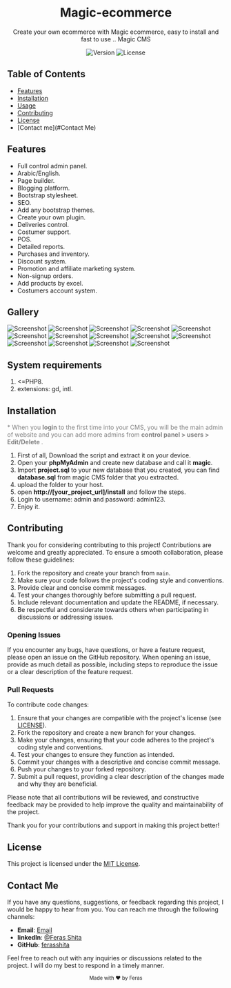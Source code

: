 <!-- Project Title -->
<h1 align="center">Magic-ecommerce</h1>

<!-- Project Description -->
<p align="center">
Create your own ecommerce with Magic ecommerce, easy to install and fast to use .. Magic CMS
</p>

<!-- Badges (Optional) -->
<p align="center">
  <img src="https://img.shields.io/badge/version-v1.0-blue.svg" alt="Version">
  <img src="https://img.shields.io/badge/license-MIT-green.svg" alt="License">
</p>

<!-- Table of Contents -->
## Table of Contents
- [Features](#features)
- [Installation](#installation)
- [Usage](#usage)
- [Contributing](#contributing)
- [License](#license)
- [Contact me](#Contact Me)

<!-- Features -->
## Features
- Full control admin panel.
- Arabic/English.
- Page builder.
- Blogging platform.
- Bootstrap stylesheet.
- SEO.
- Add any bootstrap themes.
- Create your own plugin.
- Deliveries control.
- Costumer support.
- POS.
- Detailed reports.
- Purchases and inventory.
- Discount system.
- Promotion and affiliate marketing system.
- Non-signup orders.
- Add products by excel.
- Costumers account system.

## Gallery

![Screenshot](https://github.com/ferasshita/Gallery/blob/main/E-commerce/Screenshot%20(11).png?raw=true)
![Screenshot](https://github.com/ferasshita/Gallery/blob/main/E-commerce/Screenshot%20(12).png?raw=true)
![Screenshot](https://github.com/ferasshita/Gallery/blob/main/E-commerce/Screenshot%20(13).png?raw=true)
![Screenshot](https://github.com/ferasshita/Gallery/blob/main/E-commerce/Screenshot%20(14).png?raw=true)
![Screenshot](https://github.com/ferasshita/Gallery/blob/main/E-commerce/Screenshot%20(15).png?raw=true)
![Screenshot](https://github.com/ferasshita/Gallery/blob/main/E-commerce/Screenshot%20(16).png?raw=true)
![Screenshot](https://github.com/ferasshita/Gallery/blob/main/E-commerce/Screenshot%20(17).png?raw=true)
![Screenshot](https://github.com/ferasshita/Gallery/blob/main/E-commerce/Screenshot%20(18).png?raw=true)
![Screenshot](https://github.com/ferasshita/Gallery/blob/main/E-commerce/Screenshot%20(19).png?raw=true)
![Screenshot](https://github.com/ferasshita/Gallery/blob/main/E-commerce/Screenshot%20(20).png?raw=true)
![Screenshot](https://github.com/ferasshita/Gallery/blob/main/E-commerce/Screenshot%20(21).png?raw=true)
![Screenshot](https://github.com/ferasshita/Gallery/blob/main/E-commerce/Screenshot%20(22).png?raw=true)
![Screenshot](https://github.com/ferasshita/Gallery/blob/main/E-commerce/Screenshot%20(23).png?raw=true)
![Screenshot](https://github.com/ferasshita/Gallery/blob/main/E-commerce/Screenshot%20(24).png?raw=true)

## System requirements

1. <=PHP8.
2. extensions: gd, intl.

<!-- Installation -->
## Installation
<p style="color: gray">* When you <b>login</b> to the first time into your CMS, you will be the main admin of website and you can add more admins from <b>control panel > users > Edit/Delete </b>.</p>
<ol type="1">
<li>First of all, Download the script and extract it on your device.</li>
	<li>Open your <b>phpMyAdmin</b> and create new database and call it <b>magic</b>.</li>
	<li>Import <b>project.sql</b> to your new database that you created, you can find <b>database.sql</b> from magic CMS folder that you extracted.</li>
  <li>upload the folder to your host.</li>
	<li>open <b>http://[your_project_url]/install</b> and follow the steps.</li>
	<li>Login to username: admin and password: admin123.</li>
	<li>Enjoy it.</li>
</ol>
<!-- Usage -->

<!-- Contributing -->
## Contributing

Thank you for considering contributing to this project! Contributions are welcome and greatly appreciated. To ensure a smooth collaboration, please follow these guidelines:

1. Fork the repository and create your branch from `main`.
2. Make sure your code follows the project's coding style and conventions.
3. Provide clear and concise commit messages.
4. Test your changes thoroughly before submitting a pull request.
5. Include relevant documentation and update the README, if necessary.
6. Be respectful and considerate towards others when participating in discussions or addressing issues.

### Opening Issues
If you encounter any bugs, have questions, or have a feature request, please open an issue on the GitHub repository. When opening an issue, provide as much detail as possible, including steps to reproduce the issue or a clear description of the feature request.

### Pull Requests
To contribute code changes:

1. Ensure that your changes are compatible with the project's license (see [LICENSE](LICENSE)).
2. Fork the repository and create a new branch for your changes.
3. Make your changes, ensuring that your code adheres to the project's coding style and conventions.
4. Test your changes to ensure they function as intended.
5. Commit your changes with a descriptive and concise commit message.
6. Push your changes to your forked repository.
7. Submit a pull request, providing a clear description of the changes made and why they are beneficial.

Please note that all contributions will be reviewed, and constructive feedback may be provided to help improve the quality and maintainability of the project.

Thank you for your contributions and support in making this project better!

<!-- License -->
## License
This project is licensed under the [MIT License](LICENSE).

<!-- Contact Me -->
## Contact Me

If you have any questions, suggestions, or feedback regarding this project, I would be happy to hear from you. You can reach me through the following channels:

- **Email**: [Email](mailto:shitaferas195@gmail.com)
- **linkedIn**: [@Feras Shita](https://linkedin.com/in/feras-shita-988395258)
- **GitHub**: [ferasshita](https://github.com/YourGitHubUsername)

Feel free to reach out with any inquiries or discussions related to the project. I will do my best to respond in a timely manner.

<!-- Footer -->
<p align="center">
  <sub>Made with ❤️ by Feras</sub>
</p>
